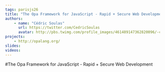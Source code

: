 ```yaml
---
tags: parisjs26
title: "The Opa Framework for JavaScript - Rapid + Secure Web Development"
authors:
    - name: "Cédric Soulas"
      url: https://twitter.com/CedricSoulas
      avatar: http://pbs.twimg.com/profile_images/461489147362820096/-cZKRs8h_bigger.png
projects:
    - http://opalang.org/
slides:
videos:
---
```

#The Opa Framework for JavaScript - Rapid + Secure Web Development
